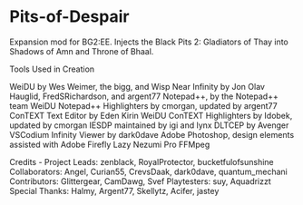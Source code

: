 # Pits-of-Despair

Expansion mod for BG2:EE. Injects the Black Pits 2: Gladiators of Thay into Shadows of Amn and Throne of Bhaal.


Tools Used in Creation

WeiDU by Wes Weimer, the bigg, and Wisp
Near Infinity by Jon Olav Hauglid, FredSRichardson, and argent77
Notepad++, by the Notepad++ team
WeiDU Notepad++ Highlighters by cmorgan, updated by argent77
ConTEXT Text Editor by Eden Kirin
WeiDU ConTEXT Highlighters by Idobek, updated by cmorgan
IESDP maintained by igi and lynx
DLTCEP by Avenger
VSCodium
Infinity Viewer by dark0dave
Adobe Photoshop, design elements assisted with Adobe Firefly
Lazy Nezumi Pro
FFMpeg


Credits -
Project Leads: zenblack, RoyalProtector, bucketfulofsunshine
Collaborators: Angel, Curian55, CrevsDaak, dark0dave, quantum_mechani
Contributors: Glittergear, CamDawg, Svef
Playtesters: suy, Aquadrizzt
Special Thanks:	Halmy, Argent77, Skellytz, Acifer, jastey
